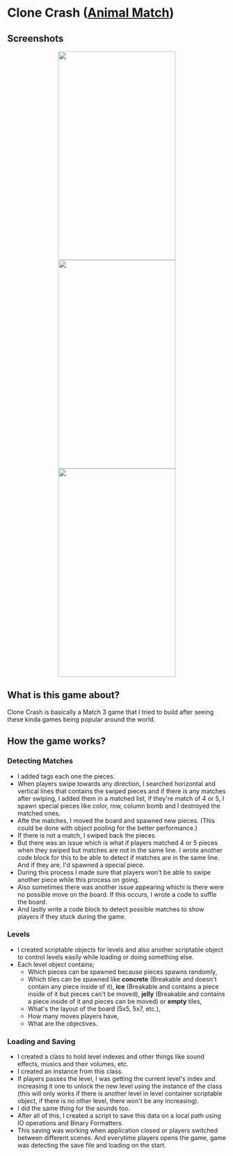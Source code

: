 # Clone Crash ([Animal Match](https://play.google.com/store/apps/details?id=com.FikretGezer.AnimalMatch))
## Screenshots
<div align="center">
 
</div>
<div align="center">
 <img src="https://github.com/FikretGezer/CloneCrash/assets/64322071/fbcaaab3-0772-40ff-9539-2dfa7a5ccb63" width="270" height="480">
 <img src="https://github.com/FikretGezer/CloneCrash/assets/64322071/1ab63a6d-4dec-4eb9-80c9-032e6751588f" width="270" height="480">
 <img src="https://github.com/FikretGezer/CloneCrash/assets/64322071/da6b7c68-0a98-43f3-9f77-9efdfa0f61bd" width="270" height="480"> 
</div>

## What is this game about?
Clone Crash is basically a Match 3 game that I tried to build after seeing these kinda games being popular around the world.

## How the game works?
### Detecting Matches
* I added tags each one the pieces.
* When players swipe towards any direction, I searched horizontal and vertical lines that contains the swiped pieces and if there is any matches after swiping, I added them in a matched list, if they're match of 4 or 5, I spawn special pieces like color, row, column bomb and I destroyed the matched ones.
* Afte the matches, I moved the board and spawned new pieces. (This could be done with object pooling for the better performance.)
* If there is not a match, I swiped back the pieces.
* But there was an issue which is what if players matched 4 or 5 pieces when they swiped but matches are not in the same line. I wrote another code block for this to be able to detect if matches are in the same line. And if they are, I'd spawned a special piece.
* During this process I made sure that players won't be able to swipe another piece while this process on going.
* Also sometimes there was another issue appearing whichi is there were no possible move on the board. If this occurs, I wrote a code to suffle the board.
* And lastly write a code block to detect possible matches to show players if they stuck during the game.


### Levels
* I created scriptable objects for levels and also another scriptable object to control levels easily while loading or doing something else.
* Each level object contains;
  - Which pieces can be spawned because pieces spawns randomly,
  - Which tiles can be spawned like **concrete** (Breakable and doesn't contain any piece inside of it), **ice** (Breakable and contains a piece inside of it but pieces can't be moved), **jelly** (Breakable and contains a piece inside of it and pieces can be moved) or **empty** tiles,
  - What's the layout of the board (5x5, 5x7, etc.),
  - How many moves players have,
  - What are the objectives.

### Loading and Saving
* I created a class to hold level indexes and other things like sound effects, musics and their volumes, etc.
* I created an instance from this class.
* If players passes the level, I was getting the current level's index and increasing it one to unlock the new level using the instance of the class (this will only works if there is another level in level container scriptable object, if there is no other level, there won't be any increasing).
* I did the same thing for the sounds too.
* After all of this, I created a script to save this data on a local path using IO operations and Binary Formatters.
* This saving was working when application closed or players switched between different scenes. And everytime players opens the game, game was detecting the save file and loading on the start.
